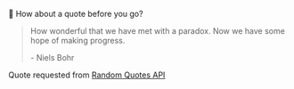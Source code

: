 📣 How about a quote before you go?

> How wonderful that we have met with a paradox. Now we have some hope of making progress.
>
> <p>- Niels Bohr</p>

Quote requested from [Random Quotes API](https://github.com/lukePeavey/quotable)
